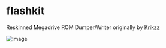 # flashkit

Reskinned Megadrive ROM Dumper/Writer originally by [Krikzz](https://github.com/krikzz/flashkit)


![image](https://user-images.githubusercontent.com/12115973/146826082-30b19184-193b-42f4-a530-47a150bebc06.png)
